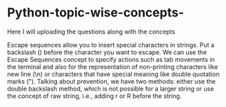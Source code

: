 # Python-topic-wise-concepts-
Here I will uploading the questions along with the concepts

Escape sequences allow you to insert special characters in strings. Put a backslash (\) before the character you want to escape.
We can use the Escape Sequences concept to specify actions such as tab movements in the terminal and also for the representation of non-printing characters like new line (\n) or characters that have special meaning like double quotation marks (").
Talking about prevention, we have two methods: either use the double backslash method, which is not possible for a larger string or use the concept of raw string, i.e., adding r or R before the string.
